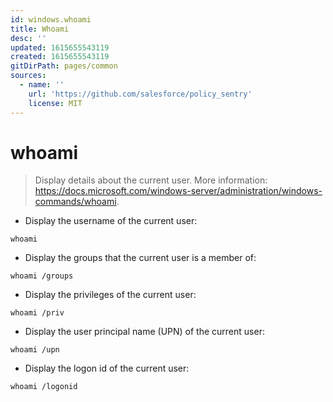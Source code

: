 ```yaml
---
id: windows.whoami
title: Whoami
desc: ''
updated: 1615655543119
created: 1615655543119
gitDirPath: pages/common
sources:
  - name: ''
    url: 'https://github.com/salesforce/policy_sentry'
    license: MIT
---
```

# whoami

> Display details about the current user.
> More information: <https://docs.microsoft.com/windows-server/administration/windows-commands/whoami>.

- Display the username of the current user:

`whoami`

- Display the groups that the current user is a member of:

`whoami /groups`

- Display the privileges of the current user:

`whoami /priv`

- Display the user principal name (UPN) of the current user:

`whoami /upn`

- Display the logon id of the current user:

`whoami /logonid`

